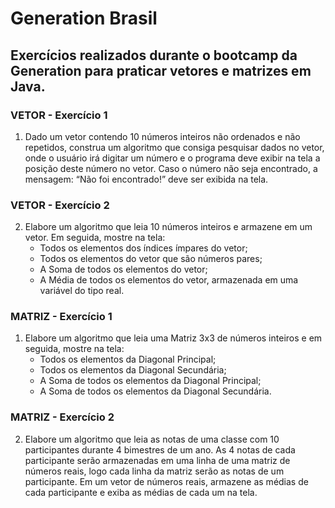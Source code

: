 # Generation Brasil

## Exercícios realizados durante o bootcamp da Generation para praticar vetores e matrizes em Java.

### VETOR - Exercício 1

1) Dado um vetor contendo 10 números inteiros não ordenados e não repetidos, construa um algoritmo que consiga pesquisar dados no vetor, onde o usuário irá digitar um número e o programa deve exibir na tela a posição deste número no vetor. Caso o número não seja encontrado, a mensagem: “Não foi encontrado!” deve ser exibida na tela.

### VETOR - Exercício 2

2) Elabore um algoritmo que leia 10 números inteiros e armazene em um vetor. Em seguida, mostre na tela:
    - Todos os elementos dos índices ímpares do vetor;
    - Todos os elementos do vetor que são números pares;
    - A Soma de todos os elementos do vetor;
    - A Média de todos os elementos do vetor, armazenada em uma variável do tipo real.

### MATRIZ - Exercício 1

1) Elabore um algoritmo que leia uma Matriz 3x3 de números inteiros e em seguida, mostre na tela:
    - Todos os elementos da Diagonal Principal;
    - Todos os elementos da Diagonal Secundária;
    - A Soma de todos os elementos da Diagonal Principal;
    - A Soma de todos os elementos da Diagonal Secundária.

### MATRIZ - Exercício 2

2) Elabore um algoritmo que leia as notas de uma classe com 10 participantes durante 4 bimestres de um ano. As 4 notas de cada participante serão armazenadas em uma linha de uma matriz de números reais, logo cada linha da matriz serão as notas de um participante. Em um vetor de números reais, armazene as médias de cada participante e exiba as médias de cada um na tela.


